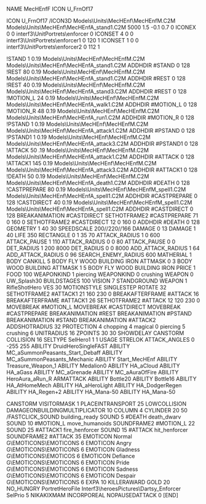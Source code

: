 NAME MecHEnfF
ICON U_FrnOf17


ICON U_FrnOf17
/ICON3D Models\Units\MecHEnf\MecHEnfM.C2M Models\Units\MecHEnf\MecHEnfA_stand1.C2M 5000 1.5 -0.1 0.7 0 
ICONEX 0 0 interf3\UnitPortrets\enforcer 0
ICONSET 4 0 0 interf3\UnitPortrets\enforcer1 0 120 1
ICONSET 1 0 0 interf3\UnitPortrets\enforcer2 0 112 1

!STAND          1 0.19 Models\Units\MecHEnf\MecHEnfM.C2M Models\Units\MecHEnf\MecHEnfA_stand1.C2M
ADDHDIR #STAND 0 128
!REST          80 0.19 Models\Units\MecHEnf\MecHEnfM.C2M Models\Units\MecHEnf\MecHEnfA_stand1.C2M
ADDHDIR #REST 0 128
!REST          40 0.19 Models\Units\MecHEnf\MecHEnfM.C2M Models\Units\MecHEnf\MecHEnfA_stand3.C2M
ADDHDIR #REST 0 128
!MOTION_L      24 0.19 Models\Units\MecHEnf\MecHEnfM.C2M Models\Units\MecHEnf\MecHEnfA_walk1.C2M
ADDHDIR #MOTION_L 0 128
!MOTION_R      48 0.19 Models\Units\MecHEnf\MecHEnfM.C2M Models\Units\MecHEnf\MecHEnfA_run1.C2M
ADDHDIR #MOTION_R 0 128
!PSTAND        1  0.19 Models\Units\MecHEnf\MecHEnfM.C2M Models\Units\MecHEnf\MecHEnfA_attack1.C2M
ADDHDIR #PSTAND 0 128
!PSTAND1        1  0.19 Models\Units\MecHEnf\MecHEnfM.C2M Models\Units\MecHEnf\MecHEnfA_attack3.C2M
ADDHDIR #PSTAND1 0 128 
!ATTACK       50 .19 Models\Units\MecHEnf\MecHEnfM.C2M Models\Units\MecHEnf\MecHEnfA_attack1.C2M
ADDHDIR #ATTACK 0 128
!ATTACK1        145 0.19 Models\Units\MecHEnf\MecHEnfM.C2M Models\Units\MecHEnf\MecHEnfA_attack3.C2M
ADDHDIR #ATTACK1 0 128
!DEATH         50 0.19 Models\Units\MecHEnf\MecHEnfM.C2M Models\Units\MecHEnf\MecHEnfA_death1.C2M
ADDHDIR #DEATH 0 128
!CASTPREPARE   80 0.19 Models\Units\MecHEnf\MecHEnfM_spell1.C2M  Models\Units\MecHEnf\MecHEnfA_spell1.C2M 
ADDHDIR #CASTPREPARE 0 128
!CASTDIRECT    40 0.19 Models\Units\MecHEnf\MecHEnfM_spell1.C2M  Models\Units\MecHEnf\MecHEnfA_spell1.C2M 
ADDHDIR #CASTDIRECT 0 128
BREAKANIMATION #CASTDIRECT
SETHOTFRAME2 #CASTPREPARE 71 0 160 0
SETHOTFRAME2 #CASTDIRECT 12 0 160 0
ADDHDIR #DEATH 0 128
GEOMETRY 1 40 30
SPEEDSCALE 200//220//166
DAMAGE   0 13
DAMAGE   1 40
LIFE     350
RECTANGLE 0 1 35 70
ATTACK_RADIUS 1 0 600
ATTACK_PAUSE 1 110 
ATTACK_RADIUS 0 0 80
ATTACK_PAUSE 0 0
DET_RADIUS 1 200 8000
DET_RADIUS 0 0 8000
ADD_ATTACK_RADIUS 1 64
ADD_ATTACK_RADIUS 0 96
SEARCH_ENEMY_RADIUS 600
MATHERIAL 1 BODY
CANKILL 5 BODY FLY WOOD BUILDING IRON
ATTMASK 0 3 BODY WOOD BUILDING
ATTMASK 1 5 BODY FLY WOOD BUILDING IRON
PRICE 1 FOOD 100
WEAPONKIND 1 piercing
WEAPONKIND 0 crushing
WEAPON 0 UW_Splash30
BUILDSTAGES 100
VISION 7
STANDGROUND
WEAPON 1 RifleShotHero
VES 30
MOTIONSTYLE SINGLESTEP
ROTATE 32
SETHOTFRAME2 #ATTACK1 21 160 230 0
BREAKAFTERFRAME #ATTACK 16
BREAKAFTERFRAME #ATTACK1 26
SETHOTFRAME2 #ATTACK 12 120 230 0
MOVEBREAK #MOTION_L
MOVEBREAK #CASTDIRECT
MOVEBREAK #CASTPREPARE
BREAKANIMATION #REST
BREAKANIMATION #PSTAND
BREAKANIMATION #STAND
BREAKANIMATION #ATTACK2
ADDSHOTRADIUS 32
PROTECTION 4 chopping 4 magical 0 piercing 5 crushing 6
UNITRADIUS 16
ZPOINTS 30 30
SHOWDELAY
CANSTORM
COLLISION 16
SELTYPE SelHero1 1 1
USAGE STRELOK
ATTACK_ANGLES		0 -255 255
ABILITY DruidHeroSingleFAST
ABILITY MC_aSummonPeasants_Start_Debaff
ABILITY MC_aSummonPeasants_Mechanic
ABILITY Start_MecHEnf
ABILITY Treasure_Weapon_1
ABILITY Medalion0
ABILITY HA_aCloud
ABILITY HA_aGass
ABILITY MC_aGrenade
ABILITY MC_aAuraOfFire
ABILITY HeroAura_aRun_R
ARMATTACK
ABILITY Bottle20
ABILITY Bottle16
ABILITY HA_AtHomeMech
ABILITY HA_aHeroLight
ABILITY HA_DodgerRegen
ABILITY HA_Regen+2
ABILITY HA_Mana-50
ABILITY HA_Mana-50

CANSTORM
VISITORMASK 1
PLACEINTRANSPORT 25
LOWCOLLISION
DAMAGEONBUILDINGMULTIPLICATOR 10
COLUMN 4
CYLINDER 20 50
/FASTCLICK_SOUND building_ready
SOUND 5 #DEATH death_dwarv
SOUND 10 #MOTION_L move_humanoids
SOUNDFRAME2 #MOTION_L 22
SOUND 25 #ATTACK1 fire_henforcer
SOUND 15 #ATTACK hit_henforcer
SOUNDFRAME2 #ATTACK 35
EMOTICON Normal G\EMOTICONS\EMOTICONS 6
EMOTICON Angry G\EMOTICONS\EMOTICONS 6
EMOTICON Gladness G\EMOTICONS\EMOTICOS 6
EMOTICON Defiance G\EMOTICONS\EMOTICONS 6
EMOTICON Pride G\EMOTICONS\EMOTICONS 6
EMOTICON Sadness G\EMOTICONS\EMOTICONS 6
EMOTICON Despair G\EMOTICONS\EMOTICONS 6
EXPA 10
KILLERAWARD             GOLD 20
NO_HUNGRY
PortretHeroFile Interf3\heroesPictures\Dartsy_Enforcer
SelPrio 5
NIKAKIXMAM
INCORPOREAL
NOPAUSEDATTACK 0
[END]

